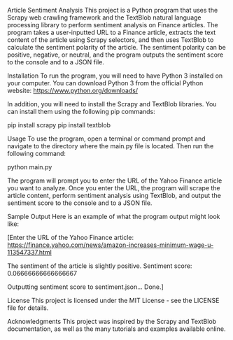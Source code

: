 Article Sentiment Analysis
This project is a Python program that uses the Scrapy web crawling framework and the TextBlob natural language processing library to 
perform sentiment analysis on Finance articles. The program takes a user-inputted URL to a  Finance article, extracts the text content 
of the article using Scrapy selectors, and then uses TextBlob to calculate the sentiment polarity of the article. The sentiment polarity 
can be positive, negative, or neutral, and the program outputs the sentiment score to the console and to a JSON file.

Installation
To run the program, you will need to have Python 3 installed on your computer. You can download Python 3 from the
official Python website: https://www.python.org/downloads/

In addition, you will need to install the Scrapy and TextBlob libraries. You can install them using the following pip commands:

pip install scrapy
pip install textblob

Usage
To use the program, open a terminal or command prompt and navigate to the directory where the main.py file is located. Then run the following command:

python main.py

The program will prompt you to enter the URL of the Yahoo Finance article you want to analyze. Once you enter the URL, the program will scrape the article content, perform sentiment analysis using TextBlob, and output the sentiment score to the console and to a JSON file.

Sample Output
Here is an example of what the program output might look like:

[Enter the URL of the Yahoo Finance article: https://finance.yahoo.com/news/amazon-increases-minimum-wage-u-113547337.html

The sentiment of the article is slightly positive.
Sentiment score: 0.06666666666666667

Outputting sentiment score to sentiment.json...
Done.]

License
This project is licensed under the MIT License - see the LICENSE file for details.

Acknowledgments
This project was inspired by the Scrapy and TextBlob documentation, as well as the many tutorials and examples available online.

